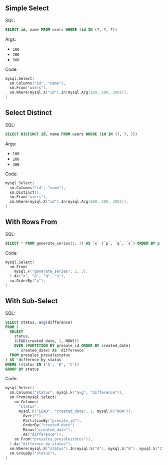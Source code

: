## Simple Select

SQL:

```sql
SELECT id, name FROM users WHERE (id IN (?, ?, ?))
```

Args:

* `100`
* `200`
* `300`

Code:

```go
mysql.Select(
  sm.Columns("id", "name"),
  sm.From("users"),
  sm.Where(mysql.X("id").In(mysql.Arg(100, 200, 300))),
)
```

## Select Distinct

SQL:

```sql
SELECT DISTINCT id, name FROM users WHERE (id IN (?, ?, ?))
```

Args:

* `100`
* `200`
* `300`

Code:

```go
mysql.Select(
  sm.Columns("id", "name"),
  sm.Distinct(),
  sm.From("users"),
  sm.Where(mysql.X("id").In(mysql.Arg(100, 200, 300))),
)
```

## With Rows From

SQL:

```sql
SELECT * FROM generate_series(1, 3) AS `x` (`p`, `q`, `s`) ORDER BY p
```

Code:

```go
mysql.Select(
  sm.From(
    mysql.F("generate_series", 1, 3),
  ).As("x", "p", "q", "s"),
  sm.OrderBy("p"),
)
```

## With Sub-Select

SQL:

```sql
SELECT status, avg(difference)
FROM (
  SELECT
    status,
    (LEAD(created_date, 1, NOW())
    OVER (PARTITION BY presale_id ORDER BY created_date)
     - created_date) AS `difference`
  FROM presales_presalestatus
) AS `differnce_by_status`
WHERE (status IN ('A', 'B', 'C'))
GROUP BY status
```

Code:

```go
mysql.Select(
  sm.Columns("status", mysql.F("avg", "difference")),
  sm.From(mysql.Select(
    sm.Columns(
      "status",
      mysql.F("LEAD", "created_date", 1, mysql.F("NOW")).
        Over("").
        PartitionBy("presale_id").
        OrderBy("created_date").
        Minus("created_date").
        As("difference")),
    sm.From("presales_presalestatus")),
  ).As("differnce_by_status"),
  sm.Where(mysql.X("status").In(mysql.S("A"), mysql.S("B"), mysql.S("C"))),
  sm.GroupBy("status"),
)
```
